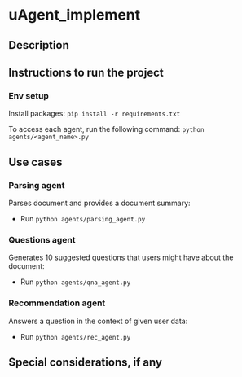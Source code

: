 # uAgent_implement


## Description
<Problem Statement here>

## Instructions to run the project

### Env setup

Install packages:
`pip install -r requirements.txt`


To access each agent, run the following command:
`python agents/<agent_name>.py`


## Use cases
### Parsing agent
Parses document and provides a document summary:
- Run `python agents/parsing_agent.py`

### Questions agent
Generates 10 suggested questions that users might have about the document:
- Run `python agents/qna_agent.py`

### Recommendation agent
Answers a question in the context of given user data:
- Run `python agents/rec_agent.py`



## Special considerations, if any
<TODO>
